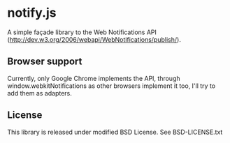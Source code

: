 # notify.js
A simple façade library to the Web Notifications API (http://dev.w3.org/2006/webapi/WebNotifications/publish/).

## Browser support
Currently, only Google Chrome implements the API, through
    window.webkitNotifications
as other browsers implement it too, I'll try to add them as adapters.

## License
This library is released under modified BSD License. See BSD-LICENSE.txt

